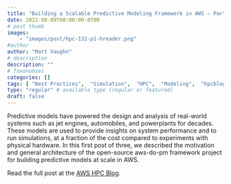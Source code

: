 ```yaml
---
title: "Building a Scalable Predictive Modeling Framework in AWS – Part 1"
date: 2022-08-09T00:00:00-0700
# post thumb
images:
    - "images/post/hpc-132-p1-hreader.png"
#author
author: "Matt Vaughn"
# description
description: ""
# Taxonomies
categories: []
tags: [ "Best Practices",  "Simulation",  "HPC",  "Modeling",  "hpcblog", ]
type: "regular" # available type (regular or featured)
draft: false
---
```


Predictive models have powered the design and analysis of real-world systems such as jet engines, automobiles, and powerplants for decades. These models are used to provide insights on system performance and to run simulations, at a fraction of the cost compared to experiments with physical hardware. In this first post of three, we described the motivation and general architecture of the open-source aws-do-pm framework project for building predictive models at scale in AWS.

Read the full post at the [AWS HPC Blog](https://aws.amazon.com/blogs/hpc/building-a-scalable-predictive-modeling-framework-in-aws/).
